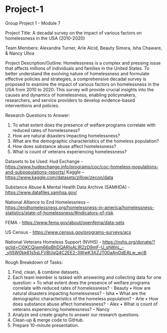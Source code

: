 # Project-1
Group Project 1 - Module 7

Project Title: A decadal survey on the impact of various factors on homelessness in the USA (2010-2020)

Team Members: Alexandra Turner, Arle Alcid, Beauty Simora, Isha Chaware, & Nancy Ulloa

Project Description/Outline: Homelessness is a complex and pressing issue that affects millions of individuals and families in the United States. To better understand the evolving nature of homelessness and formulate effective policies and strategies, a comprehensive decadal survey is proposed to examine the impact of various factors on homelessness in the USA from 2010 to 2020. This survey will provide crucial insights into the causes and dynamics of homelessness, enabling policymakers, researchers, and service providers to develop evidence-based interventions and policies.

Research Questions to Answer: 
1.	To what extent does the presence of welfare programs correlate with reduced rates of homelessness?
2.	How are natural disasters impacting homelessness?
3.	What are the demographic characteristics of the homeless population?
4.	How does substance abuse affect homelessness?
5.	What is count of veterans experiencing homelessness?

Datasets to be Used: 
Hud Exchange - https://www.hudexchange.info/programs/coc/coc-homeless-populations-and-subpopulations-reports/
Kaggle – https://www.kaggle.com/datasets/zillow/zecon/data

Substance Abuse & Mental Health Data Archive (SAMHDA) - https://www.datafiles.samhsa.gov/

National Alliance to End Homelessness – 
https://endhomelessness.org/homelessness-in-america/homelessness-statistics/state-of-homelessness/#indicators-of-risk

FEMA - https://www.fema.gov/about/openfema/data-sets

US Census - https://www.census.gov/programs-surveys/acs

National Veterans Homeless Support (NVHS) - https://nvhs.org/donate/?gclid=Cj0KCQjwm66pBhDQARIsALIR2zD9mF-U_shWnL_-_ylt5W0bk61s5sLFVBUqQ4C2EE2-3WwK3XZJT00aAnOdEALw_wcB

Rough Breakdown of Tasks: 
1.	Find, clean, & combine datasets.
2.	Each team member is tasked with answering and collecting data for one question: 
•	To what extent does the presence of welfare programs correlate with reduced rates of homelessness? - Beauty
•	How are natural disasters impacting homelessness? - Isha
•	What are the demographic characteristics of the homeless population? - Arle
•	How does substance abuse affect homelessness? - Alex
•	What is count of veterans experiencing homelessness? – Nancy
3.	Analyze and create graphs to answer our research questions.
4.	Clean-up & merge code to GitHub.
5.	Prepare 10-minute presentation.
